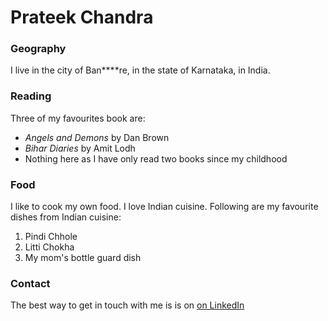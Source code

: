 # Prateek Chandra

### Geography

I live in the city of Ban****re, in the state of Karnataka, in India.

### Reading

Three of my favourites book are:

- *Angels and Demons* by Dan Brown
- *Bihar Diaries* by Amit Lodh
- Nothing here as I have only read two books since my childhood

### Food

I like to cook my own food. I love Indian cuisine.
Following are my favourite dishes from Indian cuisine:
1. Pindi Chhole
2. Litti Chokha
3. My mom's bottle guard dish

### Contact

The best way to get in touch with me is is on [on LinkedIn](https://www.linkedin.com/in/reach-prateek/)